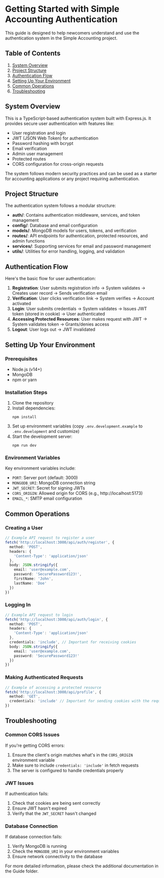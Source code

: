 # Getting Started with Simple Accounting Authentication

This guide is designed to help newcomers understand and use the authentication system in the Simple Accounting project.

## Table of Contents
1. [System Overview](#system-overview)
2. [Project Structure](#project-structure)
3. [Authentication Flow](#authentication-flow)
4. [Setting Up Your Environment](#setting-up-your-environment)
5. [Common Operations](#common-operations)
6. [Troubleshooting](#troubleshooting)

## System Overview

This is a TypeScript-based authentication system built with Express.js. It provides secure user authentication with features like:

- User registration and login
- JWT (JSON Web Token) for authentication
- Password hashing with bcrypt
- Email verification
- Admin user management
- Protected routes
- CORS configuration for cross-origin requests

The system follows modern security practices and can be used as a starter for accounting applications or any project requiring authentication.

## Project Structure

The authentication system follows a modular structure:

- **auth/**: Contains authentication middleware, services, and token management
- **config/**: Database and email configuration
- **models/**: MongoDB models for users, tokens, and verification
- **routes/**: API endpoints for authentication, protected resources, and admin functions
- **services/**: Supporting services for email and password management
- **utils/**: Utilities for error handling, logging, and validation

## Authentication Flow

Here's the basic flow for user authentication:

1. **Registration**: User submits registration info → System validates → Creates user record → Sends verification email
2. **Verification**: User clicks verification link → System verifies → Account activated
3. **Login**: User submits credentials → System validates → Issues JWT token (stored in cookie) → User authenticated
4. **Accessing Protected Resources**: User makes request with JWT → System validates token → Grants/denies access
5. **Logout**: User logs out → JWT invalidated

## Setting Up Your Environment

### Prerequisites
- Node.js (v14+)
- MongoDB
- npm or yarn

### Installation Steps
1. Clone the repository
2. Install dependencies:
   ```
   npm install
   ```
3. Set up environment variables (copy `.env.development.example` to `.env.development` and customize)
4. Start the development server:
   ```
   npm run dev
   ```

### Environment Variables
Key environment variables include:
- `PORT`: Server port (default: 3000)
- `MONGODB_URI`: MongoDB connection string
- `JWT_SECRET`: Secret for signing JWTs
- `CORS_ORIGIN`: Allowed origin for CORS (e.g., http://localhost:5173)
- `EMAIL_*`: SMTP email configuration

## Common Operations

### Creating a User
```typescript
// Example API request to register a user
fetch('http://localhost:3000/api/auth/register', {
  method: 'POST',
  headers: {
    'Content-Type': 'application/json'
  },
  body: JSON.stringify({
    email: 'user@example.com',
    password: 'SecurePassword123!',
    firstName: 'John',
    lastName: 'Doe'
  })
})
```

### Logging In
```typescript
// Example API request to login
fetch('http://localhost:3000/api/auth/login', {
  method: 'POST',
  headers: {
    'Content-Type': 'application/json'
  },
  credentials: 'include', // Important for receiving cookies
  body: JSON.stringify({
    email: 'user@example.com',
    password: 'SecurePassword123!'
  })
})
```

### Making Authenticated Requests
```typescript
// Example of accessing a protected resource
fetch('http://localhost:3000/api/profile', {
  method: 'GET',
  credentials: 'include' // Important for sending cookies with the request
})
```

## Troubleshooting

### Common CORS Issues
If you're getting CORS errors:
1. Ensure the client's origin matches what's in the `CORS_ORIGIN` environment variable
2. Make sure to include `credentials: 'include'` in fetch requests
3. The server is configured to handle credentials properly

### JWT Issues
If authentication fails:
1. Check that cookies are being sent correctly
2. Ensure JWT hasn't expired
3. Verify that the `JWT_SECRET` hasn't changed

### Database Connection
If database connection fails:
1. Verify MongoDB is running
2. Check the `MONGODB_URI` in your environment variables
3. Ensure network connectivity to the database

For more detailed information, please check the additional documentation in the Guide folder.